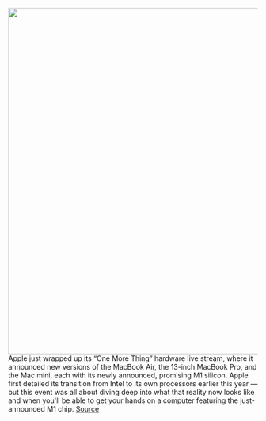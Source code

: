 <img src='https://cdn.vox-cdn.com/thumbor/cUTy8yN_HtnodBuGQyaHM3XseuM=/0x0:1534x862/1200x0/filters:focal(0x0:1534x862):no_upscale()/cdn.vox-cdn.com/uploads/chorus_asset/file/22026920/VO5Bd6EiMQ.png' width='700px' /><br/>
Apple just wrapped up its “One More Thing” hardware live stream, where it announced new versions of the MacBook Air, the 13-inch MacBook Pro, and the Mac mini, each with its newly announced, promising M1 silicon. Apple first detailed its transition from Intel to its own processors earlier this year — but this event was all about diving deep into what that reality now looks like and when you'll be able to get your hands on a computer featuring the just-announced M1 chip.
<a href='https://www.theverge.com/2020/11/10/21550892/apple-arm-silicon-event-macbook-air-pro-mini-mac-big-sur-biggest-announcements'> Source <a/>